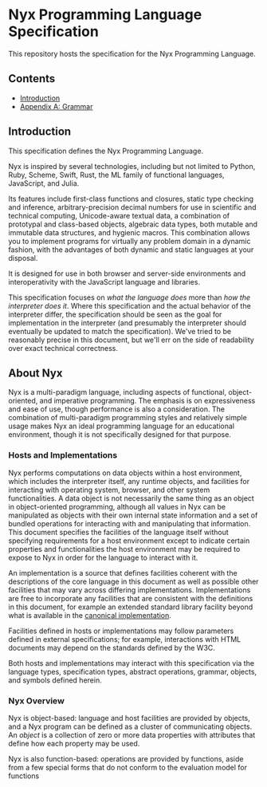 # Nyx Programming Language Specification

This repository hosts the specification for the Nyx Programming Language.

## Contents

- [Introduction]("#introduction")
- [Appendix A: Grammar]("./grammar.md")

## Introduction

This specification defines the Nyx Programming Language.

Nyx is inspired by several technologies, including but not limited to Python, Ruby, Scheme, Swift, Rust, the ML family of functional languages, JavaScript, and Julia.

Its features include first-class functions and closures, static type checking and inference, arbitrary-precision decimal numbers for use in scientific and technical computing, Unicode-aware textual data, a combination of prototypal and class-based objects, algebraic data types, both mutable and immutable data structures, and hygienic macros. This combination allows you to implement programs for virtually any problem domain in a dynamic fashion, with the advantages of both dynamic and static languages at your disposal.

It is designed for use in both browser and server-side environments and interoperativity with the JavaScript language and libraries.

This specification focuses on *what the language does* more than *how the interpreter does it*. Where this specification and the actual behavior of the interpreter differ, the specification should be seen as the goal for implementation in the interpreter (and presumably the interpreter should eventually be updated to match the specification). We've tried to be reasonably precise in this document, but we'll err on the side of readability over exact technical correctness.

## About Nyx

Nyx is a multi-paradigm language, including aspects of functional, object-oriented, and imperative programming. The emphasis is on expressiveness and ease of use, though performance is also a consideration. The combination of multi-paradigm programming styles and relatively simple usage makes Nyx an ideal programming language for an educational environment, though it is not specifically designed for that purpose.

### Hosts and Implementations

Nyx performs computations on data objects within a host environment, which includes the interpreter itself, any runtime objects, and facilities for interacting with operating system, browser, and other system functionalities. A data object is not necessarily the same thing as an object in object-oriented programming, although all values in Nyx can be manipulated as objects with their own internal state information and a set of bundled operations for interacting with and manipulating that information. This document specifies the facilities of the language itself without specifying requirements for a host environment except to indicate certain properties and functionalities the host environment may be required to expose to Nyx in order for the language to interact with it.

An implementation is a source that defines facilities coherent with the descriptions of the core language in this document as well as possible other facilities that may vary across differing implementations. Implementations are free to incorporate any facilities that are consistent with the definitions in this document, for example an extended standard library facility beyond what is available in the [canonical implementation](https://github.com/NyxLang/NyxLang).

Facilities defined in hosts or implementations may follow parameters defined in external specifications; for example, interactions with HTML documents may depend on the standards defined by the W3C.

Both hosts and implementations may interact with this specification via the language types, specification types, abstract operations, grammar, objects, and symbols defined herein.

### Nyx Overview

Nyx is object-based: language and host facilities are provided by objects, and a Nyx program can be defined as a cluster of communicating objects. An _object_ is a collection of zero or more data properties with attributes that define how each property may be used.

Nyx is also function-based: operations are provided by functions, aside from a few special forms that do not conform to the evaluation model for functions
